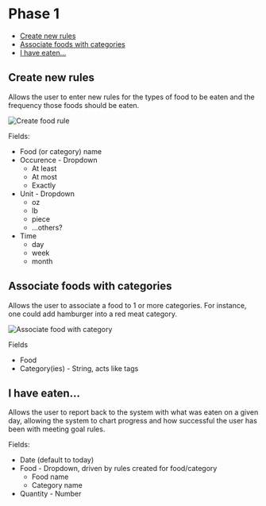 # Phase 1

- [Create new rules](#rule)
- [Associate foods with categories](#category)
- [I have eaten...](#eaten)

<a name="rule"></a>
## Create new rules

Allows the user to enter new rules for the types of food to be eaten and the frequency those foods should be eaten.

![Create food rule](https://raw.githubusercontent.com/cbankester/menu-builder-hapi/master/planning/mockup-create-rule.png)

Fields:

* Food (or category) name
* Occurence - Dropdown
  * At least
  * At most
  * Exactly
* Unit - Dropdown
  * oz
  * lb
  * piece
  * ...others?
* Time
  * day
  * week
  * month

<a name="category"></a>
## Associate foods with categories

Allows the user to associate a food to 1 or more categories. For instance, one could add hamburger into a red meat category.

![Associate food with category](https://raw.githubusercontent.com/cbankester/menu-builder-hapi/master/planning/mockup-food-category.png)

Fields

* Food
* Category(ies) - String, acts like tags

<a name="eaten"></a>
## I have eaten...

Allows the user to report back to the system with what was eaten on a given day, allowing the system to chart progress and how successful the user has been with meeting goal rules.

Fields:

* Date (default to today)
* Food - Dropdown, driven by rules created for food/category
  * Food name
  * Category name
* Quantity - Number
